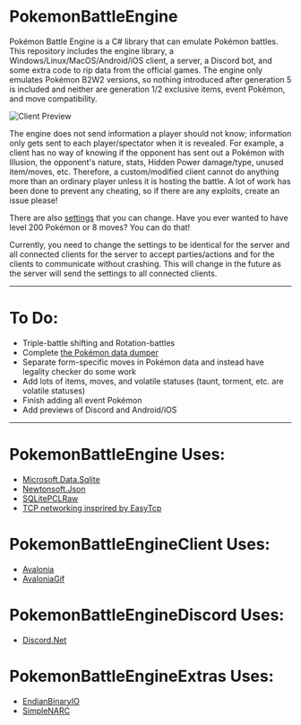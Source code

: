 # PokemonBattleEngine

Pokémon Battle Engine is a C# library that can emulate Pokémon battles.
This repository includes the engine library, a Windows/Linux/MacOS/Android/iOS client, a server, a Discord bot, and some extra code to rip data from the official games.
The engine only emulates Pokémon B2W2 versions, so nothing introduced after generation 5 is included and neither are generation 1/2 exclusive items, event Pokémon, and move compatibility.

![Client Preview](Client_Preview.gif)

The engine does not send information a player should not know; information only gets sent to each player/spectator when it is revealed.
For example, a client has no way of knowing if the opponent has sent out a Pokémon with Illusion, the opponent's nature, stats, Hidden Power damage/type, unused item/moves, etc.
Therefore, a custom/modified client cannot do anything more than an ordinary player unless it is hosting the battle. A lot of work has been done to prevent any cheating, so if there are any exploits, create an issue please!

There are also [settings](PokemonBattleEngine/Data/Settings.cs) that you can change. Have you ever wanted to have level 200 Pokémon or 8 moves? You can do that!

Currently, you need to change the settings to be identical for the server and all connected clients for the server to accept parties/actions and for the clients to communicate without crashing.
This will change in the future as the server will send the settings to all connected clients.

----
# To Do:
* Triple-battle shifting and Rotation-battles
* Complete [the Pokémon data dumper](PokemonBattleEngineTesting/PokemonDataDumper.cs)
* Separate form-specific moves in Pokémon data and instead have legality checker do some work
* Add lots of items, moves, and volatile statuses (taunt, torment, etc. are volatile statuses)
* Finish adding all event Pokémon
* Add previews of Discord and Android/iOS

----
# PokemonBattleEngine Uses:
* [Microsoft.Data.Sqlite](https://docs.microsoft.com/en-us/ef/core)
* [Newtonsoft.Json](https://github.com/JamesNK/Newtonsoft.Json)
* [SQLitePCLRaw](https://github.com/ericsink/SQLitePCL.raw)
* [TCP networking insprired by EasyTcp](https://github.com/Job79/EasyTcp)

# PokemonBattleEngineClient Uses:
* [Avalonia](https://github.com/AvaloniaUI/Avalonia)
* [AvaloniaGif](https://github.com/jmacato/AvaloniaGif)

# PokemonBattleEngineDiscord Uses:
* [Discord.Net](https://github.com/RogueException/Discord.Net)

# PokemonBattleEngineExtras Uses:
* [EndianBinaryIO](https://github.com/Kermalis/EndianBinaryIO)
* [SimpleNARC](https://github.com/Kermalis/SimpleNARC)